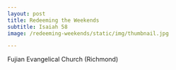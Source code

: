 ```yaml
---
layout: post
title: Redeeming the Weekends
subtitle: Isaiah 58
image: /redeeming-weekends/static/img/thumbnail.jpg

---
```


Fujian Evangelical Church (Richmond)
